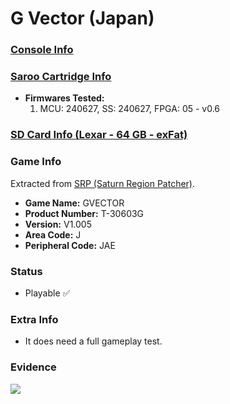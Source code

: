 # G Vector (Japan)

### [Console Info](../../../../../Info/Consoles/VA13/README.md)

### [Saroo Cartridge Info](../../../../../Info/Cartridges/RetroGameParadiseStore/1.32F/README.md)

- <b>Firmwares Tested:</b>
  1. MCU: 240627, SS: 240627, FPGA: 05 - v0.6

### [SD Card Info (Lexar - 64 GB - exFat)](../../../../../Info/SdCards/Lexar/64GB/exfat/README.md)

### Game Info

Extracted from [SRP (Saturn Region Patcher)](https://segaxtreme.net/resources/saturn-region-patcher.81/download).

- <b>Game Name:</b> GVECTOR
- <b>Product Number:</b> T-30603G
- <b>Version:</b> V1.005
- <b>Area Code:</b> J
- <b>Peripheral Code:</b> JAE

### Status

- Playable :white_check_mark:

### Extra Info

- It does need a full gameplay test.

### Evidence

[![](https://img.youtube.com/vi/FffdDXZIkiE/0.jpg)](https://www.youtube.com/watch?v=FffdDXZIkiE)
